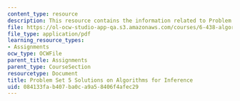 ```yaml
---
content_type: resource
description: This resource contains the information related to Problem Set 5 Solutions.
file: https://ol-ocw-studio-app-qa.s3.amazonaws.com/courses/6-438-algorithms-for-inference-fall-2014/084133fab407ba0ca9a58406f4afec29_MIT6_438F14_ps5_sol.pdf
file_type: application/pdf
learning_resource_types:
- Assignments
ocw_type: OCWFile
parent_title: Assignments
parent_type: CourseSection
resourcetype: Document
title: Problem Set 5 Solutions on Algorithms for Inference
uid: 084133fa-b407-ba0c-a9a5-8406f4afec29
---
```

